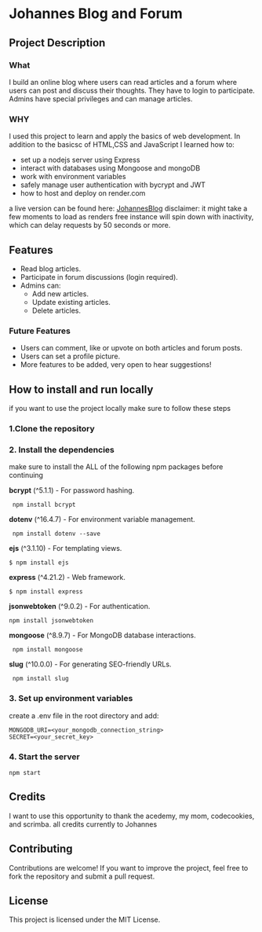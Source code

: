 # Johannes Blog and Forum #

## Project Description  ##
### What
I build an online blog where users can read articles and a forum where users can post and discuss their thoughts. They have to login to participate. Admins have special privileges and can manage articles.  

### WHY
I used this project to learn and apply the basics of web development. In addition to the basicsc of HTML,CSS and JavaScript I learned how to:
+ set up a nodejs server using Express
+ interact with databases using Mongoose and mongoDB
+ work with environment variables
+ safely manage user authentication with bycrypt and JWT
+ how to host and deploy on render.com

a live version can be found here: [JohannesBlog](johannesblog.onrender.com) 
disclaimer: it might take a few moments to load as renders free instance will spin down with inactivity, which can delay requests by 50 seconds or more.

## Features ##

+ Read blog articles.
+ Participate in forum discussions (login required).
+ Admins can:
   * Add new articles.
   * Update existing articles.
   * Delete articles.

### Future Features ###
+ Users can comment, like or upvote on both articles and forum posts.
+ Users can set a profile picture.
+ More features to be added, very open to hear suggestions!

## How to install and run locally  ##
if you want to use the project locally make sure to follow these steps

###  1.Clone the repository




### 2. Install the dependencies

make sure to install the ALL of the following npm packages before continuing

 
 **bcrypt** (^5.1.1) - For password hashing.
 ```
  npm install bcrypt
 ```
   **dotenv** (^16.4.7) - For environment variable management.
 ```
  npm install dotenv --save
  ```
  **ejs** (^3.1.10) - For templating views.
  ```
  $ npm install ejs
  ```
  **express** (^4.21.2) - Web framework.
  ```
  $ npm install express
  ```
  **jsonwebtoken** (^9.0.2) - For authentication.
  ```
  npm install jsonwebtoken
  ```
  **mongoose** (^8.9.7) - For MongoDB database interactions.
 ```
  npm install mongoose
  ```
  **slug** (^10.0.0) - For generating SEO-friendly URLs.
 ```
  npm install slug
 ```
 
### 3. Set up environment variables
create a .env file in the root directory and add: 
```
MONGODB_URI=<your_mongodb_connection_string>
SECRET=<your_secret_key>
```
### 4. Start the server
```
npm start
```


## Credits ##
I want to use this opportunity to thank the acedemy, my mom, codecookies, and scrimba.
all credits currently to Johannes


## Contributing ##
Contributions are welcome! If you want to improve the project, feel free to fork the repository and submit a pull request.

## License ##
This project is licensed under the MIT License.